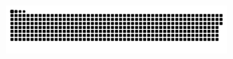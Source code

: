 ![Snake animation dark](https://github.com/Simple002/snk/blob/output/github-contribution-grid-snake-dark.svg?palette=github-dark)
